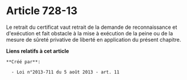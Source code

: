 # Article 728-13

Le retrait du certificat vaut retrait de la demande de reconnaissance et d'exécution et fait obstacle à la mise à exécution
de la peine ou de la mesure de sûreté privative de liberté en application du présent chapitre.

**Liens relatifs à cet article**

	**Créé par**:

	  - Loi n°2013-711 du 5 août 2013 - art. 11
